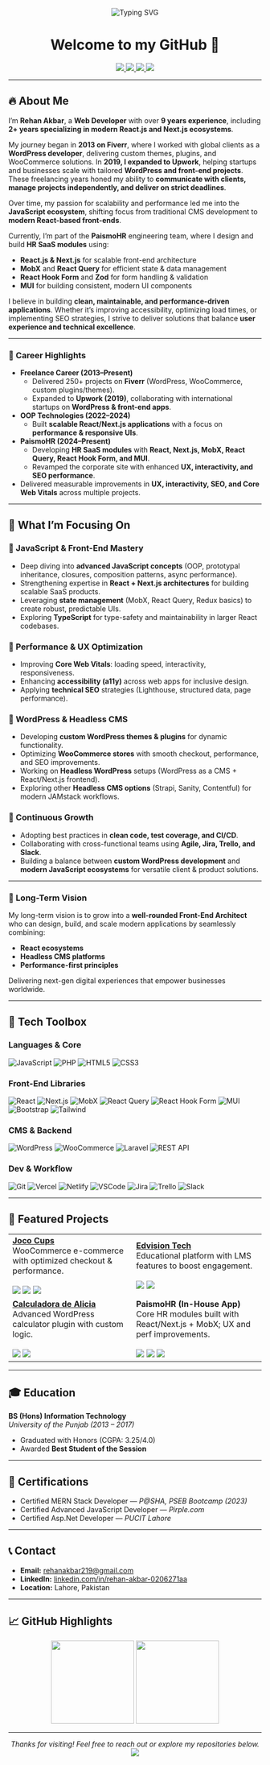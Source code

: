 <!-- Banner / Typing Intro -->
<p align="center">
  <img src="https://readme-typing-svg.demolab.com?font=Fira+Code&size=28&duration=2800&pause=900&color=48C9B0&center=true&vCenter=true&width=850&lines=Hi%2C+I'm+Rehan+Akbar+%7C+Web+Developer;Javascript+%7C+React.js+%7C+Next.js;Custom+WordPress+Solutions+%7C+Headless+CMS;Building+scalable+HR+SaaS+modules+at+PaismoHR;Clean+UI%2C+Performance%2C+SEO" alt="Typing SVG" />
</p>

<h1 align="center">Welcome to my GitHub 👋</h1>

<p align="center">
  <a href="mailto:rehanakbar219@gmail.com">
    <img src="https://img.shields.io/badge/Email-rehanakbar219%40gmail.com-1abc9c?style=for-the-badge&logo=gmail&logoColor=white" />
  </a>
  <a href="https://www.linkedin.com/in/rehan-akbar-0206271aa" target="_blank">
    <img src="https://img.shields.io/badge/LinkedIn-Rehan%20Akbar-0a66c2?style=for-the-badge&logo=linkedin&logoColor=white" />
  </a>
  <a href="https://github.com/MrDev001" target="_blank">
    <img src="https://img.shields.io/badge/GitHub-MrDev001-333?style=for-the-badge&logo=github" />
  </a>
  <img src="https://komarev.com/ghpvc/?username=MrDev001&label=Profile%20Views&color=1abc9c&style=for-the-badge" />
</p>

---

## 🔥 About Me  

I’m **Rehan Akbar**, a **Web Developer** with over **9 years experience**, including **2+ years specializing in modern React.js and Next.js ecosystems**.  

My journey began in **2013 on Fiverr**, where I worked with global clients as a **WordPress developer**, delivering custom themes, plugins, and WooCommerce solutions. In **2019, I expanded to Upwork**, helping startups and businesses scale with tailored **WordPress and front-end projects**. These freelancing years honed my ability to **communicate with clients, manage projects independently, and deliver on strict deadlines**.  

Over time, my passion for scalability and performance led me into the **JavaScript ecosystem**, shifting focus from traditional CMS development to **modern React-based front-ends**.  

Currently, I’m part of the **PaismoHR** engineering team, where I design and build **HR SaaS modules** using:  
- **React.js & Next.js** for scalable front-end architecture  
- **MobX** and **React Query** for efficient state & data management  
- **React Hook Form** and **Zod** for form handling & validation  
- **MUI** for building consistent, modern UI components  

I believe in building **clean, maintainable, and performance-driven applications**. Whether it’s improving accessibility, optimizing load times, or implementing SEO strategies, I strive to deliver solutions that balance **user experience and technical excellence**.  

---

### 🧭 Career Highlights  
- **Freelance Career (2013–Present)**
  - Delivered 250+ projects on **Fiverr** (WordPress, WooCommerce, custom plugins/themes).
  - Expanded to **Upwork (2019)**, collaborating with international startups on **WordPress & front-end apps**.
- **OOP Technologies (2022–2024)**
  - Built **scalable React/Next.js applications** with a focus on **performance & responsive UIs**.
- **PaismoHR (2024–Present)**  
  - Developing **HR SaaS modules** with **React, Next.js, MobX, React Query, React Hook Form, and MUI**.  
  - Revamped the corporate site with enhanced **UX, interactivity, and SEO performance**.  
- Delivered measurable improvements in **UX, interactivity, SEO, and Core Web Vitals** across multiple projects.  

---

## 🎯 What I’m Focusing On

### 🔹 JavaScript & Front-End Mastery  
- Deep diving into **advanced JavaScript concepts** (OOP, prototypal inheritance, closures, composition patterns, async performance).  
- Strengthening expertise in **React + Next.js architectures** for building scalable SaaS products.  
- Leveraging **state management** (MobX, React Query, Redux basics) to create robust, predictable UIs.  
- Exploring **TypeScript** for type-safety and maintainability in larger React codebases.  

### 🔹 Performance & UX Optimization  
- Improving **Core Web Vitals**: loading speed, interactivity, responsiveness.  
- Enhancing **accessibility (a11y)** across web apps for inclusive design.  
- Applying **technical SEO** strategies (Lighthouse, structured data, page performance).  

### 🔹 WordPress & Headless CMS  
- Developing **custom WordPress themes & plugins** for dynamic functionality.  
- Optimizing **WooCommerce stores** with smooth checkout, performance, and SEO improvements.  
- Working on **Headless WordPress** setups (WordPress as a CMS + React/Next.js frontend).  
- Exploring other **Headless CMS options** (Strapi, Sanity, Contentful) for modern JAMstack workflows.  

### 🔹 Continuous Growth  
- Adopting best practices in **clean code, test coverage, and CI/CD**.  
- Collaborating with cross-functional teams using **Agile, Jira, Trello, and Slack**.  
- Building a balance between **custom WordPress development** and **modern JavaScript ecosystems** for versatile client & product solutions.  

---

### 🎯 Long-Term Vision  
My long-term vision is to grow into a **well-rounded Front-End Architect** who can design, build, and scale modern applications by seamlessly combining:  
- **React ecosystems**  
- **Headless CMS platforms**  
- **Performance-first principles**  

Delivering next-gen digital experiences that empower businesses worldwide.  

---

## 🧰 Tech Toolbox

### Languages & Core
![JavaScript](https://img.shields.io/badge/JavaScript-ES6%2B-F7DF1E?style=for-the-badge&logo=javascript&logoColor=000)
![PHP](https://img.shields.io/badge/PHP-7%2B-777BB4?style=for-the-badge&logo=php&logoColor=white)
![HTML5](https://img.shields.io/badge/HTML5-E34F26?style=for-the-badge&logo=html5&logoColor=white)
![CSS3](https://img.shields.io/badge/CSS3-1572B6?style=for-the-badge&logo=css3&logoColor=white)

### Front-End Libraries
![React](https://img.shields.io/badge/React-61DAFB?style=for-the-badge&logo=react&logoColor=000)
![Next.js](https://img.shields.io/badge/Next.js-000?style=for-the-badge&logo=nextdotjs&logoColor=white)
![MobX](https://img.shields.io/badge/MobX-FF9955?style=for-the-badge&logo=mobx&logoColor=white)
![React Query](https://img.shields.io/badge/React%20Query-FF4154?style=for-the-badge&logo=reactquery&logoColor=white)
![React Hook Form](https://img.shields.io/badge/React%20Hook%20Form-EC5990?style=for-the-badge&logo=reacthookform&logoColor=white)
![MUI](https://img.shields.io/badge/MUI-007FFF?style=for-the-badge&logo=mui&logoColor=white)
![Bootstrap](https://img.shields.io/badge/Bootstrap-7952B3?style=for-the-badge&logo=bootstrap&logoColor=white)
![Tailwind](https://img.shields.io/badge/Tailwind-38B2AC?style=for-the-badge&logo=tailwindcss&logoColor=white)

### CMS & Backend
![WordPress](https://img.shields.io/badge/WordPress-21759B?style=for-the-badge&logo=wordpress&logoColor=white)
![WooCommerce](https://img.shields.io/badge/WooCommerce-96588A?style=for-the-badge&logo=woocommerce&logoColor=white)
![Laravel](https://img.shields.io/badge/Laravel-FF2D20?style=for-the-badge&logo=laravel&logoColor=white)
![REST API](https://img.shields.io/badge/REST-02569B?style=for-the-badge&logo=postman&logoColor=white)

### Dev & Workflow
![Git](https://img.shields.io/badge/Git-F05032?style=for-the-badge&logo=git&logoColor=white)
![Vercel](https://img.shields.io/badge/Vercel-000?style=for-the-badge&logo=vercel&logoColor=white)
![Netlify](https://img.shields.io/badge/Netlify-00C7B7?style=for-the-badge&logo=netlify&logoColor=white)
![VSCode](https://img.shields.io/badge/VS%20Code-007ACC?style=for-the-badge&logo=visualstudiocode&logoColor=white)
![Jira](https://img.shields.io/badge/Jira-2684FF?style=for-the-badge&logo=jira&logoColor=white)
![Trello](https://img.shields.io/badge/Trello-0052CC?style=for-the-badge&logo=trello&logoColor=white)
![Slack](https://img.shields.io/badge/Slack-4A154B?style=for-the-badge&logo=slack&logoColor=white)

---

## 🧩 Featured Projects
<table>
  <tr>
    <td>
      <b><a href="https://jococups.com/" target="_blank">Joco Cups</a></b><br/>
      WooCommerce e-commerce with optimized checkout & performance.
      <br/><br/>
      <img src="https://img.shields.io/badge/WordPress-21759B?style=flat&logo=wordpress&logoColor=white"/>
      <img src="https://img.shields.io/badge/WooCommerce-96588A?style=flat&logo=woocommerce&logoColor=white"/>
      <img src="https://img.shields.io/badge/PHP-777BB4?style=flat&logo=php&logoColor=white"/>
    </td>
    <td>
      <b><a href="https://edvision.tech/" target="_blank">Edvision Tech</a></b><br/>
      Educational platform with LMS features to boost engagement.
      <br/><br/>
      <img src="https://img.shields.io/badge/WordPress-21759B?style=flat&logo=wordpress&logoColor=white"/>
      <img src="https://img.shields.io/badge/SEO-34A853?style=flat&logo=google&logoColor=white"/>
    </td>
  </tr>
  <tr>
    <td>
      <b><a href="https://calculadora-de-alicia.es/" target="_blank">Calculadora de Alicia</a></b><br/>
      Advanced WordPress calculator plugin with custom logic.
      <br/><br/>
      <img src="https://img.shields.io/badge/Plugin-000?style=flat&logo=wordpress&logoColor=white"/>
      <img src="https://img.shields.io/badge/JavaScript-F7DF1E?style=flat&logo=javascript&logoColor=000"/>
    </td>
    <td>
      <b>PaismoHR (In-House App)</b><br/>
      Core HR modules built with React/Next.js + MobX; UX and perf improvements.
      <br/><br/>
      <img src="https://img.shields.io/badge/React-61DAFB?style=flat&logo=react&logoColor=000"/>
      <img src="https://img.shields.io/badge/Next.js-000?style=flat&logo=nextdotjs&logoColor=white"/>
      <img src="https://img.shields.io/badge/MobX-FF9955?style=flat&logo=mobx&logoColor=white"/>
    </td>
  </tr>
</table>

---

## 🎓 Education  

**BS (Hons) Information Technology**  
*University of the Punjab (2013 – 2017)*  
- Graduated with Honors (CGPA: 3.25/4.0)  
- Awarded **Best Student of the Session**  

---

## 📜 Certifications  

- Certified MERN Stack Developer — *P@SHA, PSEB Bootcamp (2023)*  
- Certified Advanced JavaScript Developer — *Pirple.com*  
- Certified Asp.Net Developer — *PUCIT Lahore*  

---

## 📞 Contact
- **Email:** <a href="mailto:rehanakbar219@gmail.com">rehanakbar219@gmail.com</a>  
- **LinkedIn:** <a href="https://www.linkedin.com/in/rehan-akbar-0206271aa" target="_blank">linkedin.com/in/rehan-akbar-0206271aa</a>  
- **Location:** Lahore, Pakistan  

---

## 📈 GitHub Highlights
<p align="center">
  <img src="https://github-readme-stats.vercel.app/api?username=MrDev001&show_icons=true&theme=tokyonight&hide_border=true" height="165" />
  <img src="https://github-readme-stats.vercel.app/api/top-langs/?username=MrDev001&layout=compact&theme=tokyonight&hide_border=true" height="165" />
</p>

---

<p align="center">
  <i>Thanks for visiting! Feel free to reach out or explore my repositories below.</i><br/>
  <img src="https://capsule-render.vercel.app/api?type=waving&color=1abc9c&height=90&section=footer"/>
</p>
